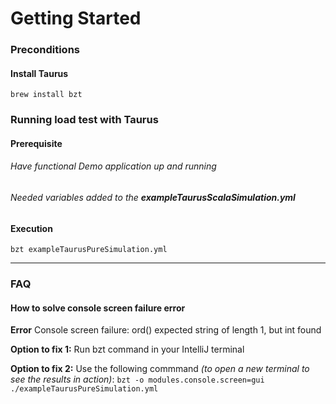 # Getting Started

### Preconditions

#### Install Taurus

```brew install bzt```

### Running load test with Taurus
#### Prerequisite
###### Have functional Demo application up and running
###### Needed variables added to the ___exampleTaurusScalaSimulation.yml___

#### Execution
```bzt exampleTaurusPureSimulation.yml```

___
### FAQ
#### How to solve console screen failure error

__Error__ Console screen failure: ord() expected string of length 1, but int found

__Option to fix 1:__
Run bzt command in your IntelliJ terminal

__Option to fix 2:__
Use the following commmand _(to open a new terminal to see the results in action)_:
```bzt -o modules.console.screen=gui ./exampleTaurusPureSimulation.yml```

